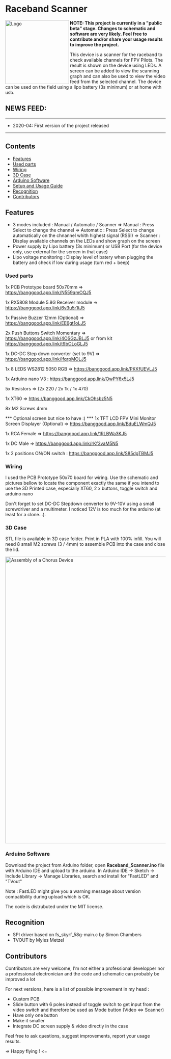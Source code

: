 # Raceband Scanner

<img src="docs/img/logo.png" align="left" alt="Logo" width="200"/>

**NOTE: This project is currently in a "public beta" stage. Changes to schematic and software are very likely. Feel free to contribute and/or share your usage results to improve the project.**

This device is a  scanner for the raceband to check available channels for FPV Pilots. The result is shown on the device using LEDs. 
A screen can be added to view the scanning graph and can also be used to view the video feed from the selected channel.
The device can be used on the field using a lipo battery (3s minimum) or at home with usb.


## NEWS FEED:
------------------------------------------------
- 2020-04: First version of the project released 
------------------------------------------------

## Contents

<!-- MarkdownTOC depth=0 bracket="round" autolink="true" autoanchor="true" -->

- [Features](#features)
- [Used parts](#used-parts)
- [Wiring](#wiring)
- [3D Case](#3d-case)
- [Arduino Software](#arduino-software)
- [Setup and Usage Guide](#setup-and-usage-guide)
- [Recognition](#recognition)
- [Contributors](#contributors)

<!-- /MarkdownTOC -->

<a name="features"></a>
## Features
- 3 modes included : Manual / Automatic / Scanner
	=> Manual : Press Select to change the channel
	=> Automatic : Press Select to change automatically on the chnannel whith highest signal (RSSI)
	=> Scanner : Display available channels on the LEDs and show graph on the screen
- Power supply by Lipo battery (3s minimum) or USB Port (for the device only, use external for the screen in that case)
- Lipo voltage monitoring : Display level of batery when plugging the battery and check if low during usage (turn red + beep)

<a name="used-parts"></a>
### Used parts

1x PCB Prototype board 50x70mm => https://banggood.app.link/N559qmOQJ5

1x RX5808 Module 5.8G Receiver module => https://banggood.app.link/6v3u5r1tJ5

1x Passive Buzzer 12mm (Optional) => https://banggood.app.link/EE6gt1oLJ5

2x Push Buttons Switch Momentary => https://banggood.app.link/4OSGzJBLJ5 or from kit https://banggood.app.link/t9bOLoGLJ5

1x DC-DC Step down converter (set to 9V) => https://banggood.app.link/IfqrpMOLJ5

1x 8 LEDS WS2812 5050 RGB => https://banggood.app.link/PKKfUEVLJ5

1x Arduino nano V3 : https://banggood.app.link/OwPY6x5LJ5

5x Resistors => (2x 220 / 2x 1k / 1x 470)

1x XT60 => https://banggood.app.link/CkOhsbz5N5

8x M2 Screws 4mm

*** Optional screen but nice to have :) ***
1x TFT LCD FPV Mini Monitor Screen Displayer (Optional) => https://banggood.app.link/BduELWmQJ5

1x RCA Female => https://banggood.app.link/1RLBWa3KJ5

1x DC Male => https://banggood.app.link/rKf3vaM5N5

1x 2 positions ON/ON switch : https://banggood.app.link/S85dgTBMJ5

<a name="wiring"></a>
### Wiring

I used the PCB Prototype 50x70 board for wiring.
Use the schematic and pictures bellow to locate the component exactly the same if you intend to use the 3D Printed case, especially XT60, 2 x buttons, toggle switch and arduino nano

Don't forget to set DC-DC Stepdown cenverter to 9V-10V using a small screwdriver and a multimeter.
I noticed 12V is too much for the arduino (at least for a clone...).

<a name="3dcase"></a>
### 3D Case

STL file is available in 3D case folder.
Print in PLA with 100% infill.
You will need 8 small M2 screws (3 / 4mm) to assemble PCB into the case and close the lid.

<img src="docs/img/chorus_assembly.png" alt="Assembly of a Chorus Device" width="900">

<a name="arduino-software"></a>
### Arduino Software

Download the project from Arduino folder, open **Raceband_Scanner.ino** file with Arduino IDE and upload to the arduino.
In Arduino IDE -> Sketch -> Include Library -> Manage Libraries, search and install for "FastLED" and "TVout"

Note : FastLED might give you a warning message about version compatibility during upload which is OK.

The code is distrubuted under the MIT license.

<a name="recognition"></a>

## Recognition

- SPI driver based on fs_skyrf_58g-main.c by Simon Chambers
- TVOUT by Myles Metzel

## Contributors

Contributors are very welcome, I'm not either a professional developper nor a professional electronician and the code and schematic can probably be improved a lot

For next versions, here is a list of possible improvement in my head :
- Custom PCB
- Slide button with 6 poles instead of toggle switch to get input from the video switch and therefore be used as Mode button (Video <=> Scanner)
- Have only one button
- Make it smaller
- Integrate DC screen supply & video directly in the case


Feel free to ask questions, suggest improvements, report your usage results.

=> Happy flying ! <=

